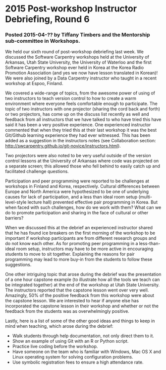 # 2015 Post-workshop Instructor Debriefing, Round 6
### Posted 2015-04-?? by Tiffany Timbers and the Mentorship sub-committee in Workshops.

We held our sixth round of post-workshop debriefing last week. We discussed the Software
Carpentry workshops held at the University of Arkansas, Utah State University, the 
University of Waterloo and the first Software Carpentry workshop ever held in Korea at the 
Korea Radio Promotion Association (and yes we now have lesson translated in Korean)! We 
were also joined by a Data Carpentry instructor who taught in a recent workshop at Espoo, 
Finland.

We covered a wide-range of topics, from the awesome power of using of two instructors to 
teach version control to how to create a warm environment where everyone feels comfortable
enough to participate. The topic of two instructors with one projector (sharing the cord 
back and forth) or two projectors, has come up on the discuss list recently as well and 
feedback from all instructors that we have talked to who have tried this have said it has 
been a very positive experience. One experienced instructor commented that when they 
tried this at their last workshop it was the best Git/Github learning experience they had
ever witnessed. This has been added as a suggestion in the instructors notes (see 
Collaboration section: http://swcarpentry.github.io/git-novice/instructors.html).

Two projectors were also noted to be very useful outside of the version control lessons at 
the University of Arkansas where code was projected on a separate screen; this allowed 
those who fell behind to easily catch up and facilitated challenge questions.

Participation and peer programming were reported to be challenges at workshops in Finland 
and Korea, respectively. Cultural differences between Europe and North America were 
hypothesized to be one of underlying causes for lack of participation, and a less than 
ideal room setup (multi-level-style lecture hall) prevented effective pair programming in 
Korea. But when faced with such challenges, how do we work with them? What can we do to 
promote participation and sharing in the face of cultural or other barriers? 

When we discussed this at the debrief an experienced instructor shared that he has found
ice breakers on the first morning of the workshop to be important if workshop participants 
are from different research groups and do not know each other. As for promoting peer 
programming in a less-than-ideal room setup, instructors may have to be more active in
encouraging students to move to sit together. Explaining the reasons for pair programming
may lead to more buy-in from the students to follow these suggestions.

One other intriguing topic that arose during the debrief was the presentation of a one 
hour capstone example (to illustrate how all the tools we teach can be integrated 
together) at the end of the workshop at Utah State University. The instructors reported 
that the capstone lesson went over very well. Amazingly, 50% of the positive feedback from
this workshop were about the capstone lesson. We are interested to hear if anyone else 
has incorporated the capstone lesson in their workshop and whether or not the feedback 
from the students was as overwhelmingly positive.

Lastly, here is a list of some of the other good ideas and things to keep in mind when 
teaching, which arose during the debrief:

* Walk students through help documentation, not only direct them to it.
* Show an example of using Git with an R or Python script. 
* Practice live coding before the workshop.
* Have someone on the team who is familiar with Windows, Mac OS X and Linux operating 
  system for solving configuration problems.
* Use symbolic registration fees to ensure a high attendance rate.
